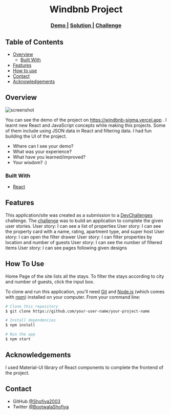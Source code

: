 <!-- Please update value in the {}  -->

<h1 align="center">Windbnb Project</h1>



<div align="center">
  <h3>
    <a href="https://windbnb-sigma.vercel.app">
      Demo
    </a>
    <span> | </span>
    <a href="https://github.com/Shofiya2003/windbnb">
      Solution
    </a>
    <span> | </span>
    <a href="https://devchallenges.io/challenges/3JFYedSOZqAxYuOCNmYD">
      Challenge
    </a>
  </h3>
</div>

<!-- TABLE OF CONTENTS -->

## Table of Contents

- [Overview](#overview)
  - [Built With](#built-with)
- [Features](#features)
- [How to use](#how-to-use)
- [Contact](#contact)
- [Acknowledgements](#acknowledgements)

<!-- OVERVIEW -->

## Overview

![screenshot](blob:https://vercel.com/5016eb32-e814-4bbc-918d-a0b93a20baa3)

You can see the demo of the project on https://windbnb-sigma.vercel.app . I learnt new React and JavaScript concepts while making this projects. Some of them include using JSON data in React and filtering data.
I had fun building the UI of the project. 

- Where can I see your demo?
- What was your experience?
- What have you learned/improved?
- Your wisdom? :)

### Built With

<!-- This section should list any major frameworks that you built your project using. Here are a few examples.-->

- [React](https://reactjs.org/)


## Features

<!-- List the features of your application or follow the template. Don't share the figma file here :) -->

This application/site was created as a submission to a [DevChallenges](https://devchallenges.io/challenges) challenge. The [challenge](https://devchallenges.io/challenges/3JFYedSOZqAxYuOCNmYD) was to build an application to complete the given user stories.
User story: I can see a list of properties
User story: I can see the property card with a name, rating, apartment type, and super host
User story: I can open the filter drawer
User story: I can filter properties by location and number of guests
User story: I can see the number of filtered items
User story: I can see pages following given designs


## How To Use
Home Page of the site lists all the stays. To filter the stays according to city and number of guests, click the input box.
<!-- Example: -->

To clone and run this application, you'll need [Git](https://git-scm.com) and [Node.js](https://nodejs.org/en/download/) (which comes with [npm](http://npmjs.com)) installed on your computer. From your command line:

```bash
# Clone this repository
$ git clone https://github.com/your-user-name/your-project-name

# Install dependencies
$ npm install

# Run the app
$ npm start
```

## Acknowledgements

I used Material-UI library of React components to complete the frontend of the project.
## Contact

- GitHub [@Shofiya2003](https://github.com/Shofiya2003)
- Twitter [@BootwalaShofiya](https://twitter.com/BootwalaShofiya)
